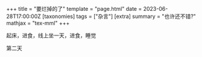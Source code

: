 +++
title = "要烂掉的了"
template = "page.html"
date = 2023-06-28T17:00:00Z
[taxonomies]
tags = ["杂言"]
[extra]
summary = "也许还不错?"
mathjax = "tex-mml"
+++


<!-- more -->

起床，进食，线上坐一天，进食，睡觉

第二天

